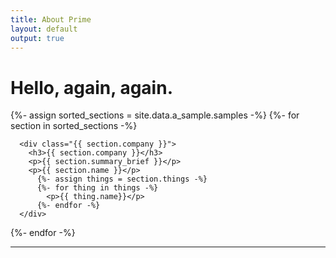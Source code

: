 ```yaml
---
title: About Prime
layout: default
output: true
---
```


# Hello, again, again.

<div id="body">
  {%- assign sorted_sections = site.data.a_sample.samples -%}
  {%- for section in sorted_sections -%}

      <div class="{{ section.company }}">
        <h3>{{ section.company }}</h3>
        <p>{{ section.summary_brief }}</p>
        <p>{{ section.name }}</p>
          {%- assign things = section.things -%}
          {%- for thing in things -%}
            <p>{{ thing.name}}</p>
          {%- endfor -%}          
      </div>

  {%- endfor -%}
</div>


---

